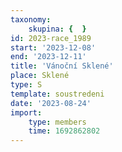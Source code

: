 ```yaml
---
taxonomy:
    skupina: {  }
id: 2023-race_1989
start: '2023-12-08'
end: '2023-12-11'
title: 'Vánoční Sklené'
place: Sklené
type: S
template: soustredeni
date: '2023-08-24'
import:
    type: members
    time: 1692862802
---
```


